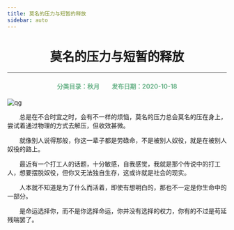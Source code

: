 ```yaml
---
title: 莫名的压力与短暂的释放
sidebar: auto
---
```


# <center>莫名的压力与短暂的释放</center>

***

<center>
<font color =#6AB389> 
<h4>分类目录：秋月&emsp;&emsp;发布日期：2020-10-18</h4>
</font>
</center>

<img :src="$withBase('/qg.jpg')" alt="qg">
<br>

&emsp;&emsp;总是在不合时宜之时，会有不一样的烦恼，莫名的压力总会莫名的压在身上，尝试着通过物理的方式去解压，但收效甚微。

&emsp;&emsp;就像别人说得那般，你这一辈子都是劳碌命，不是被别人奴役，就是在被别人奴役的路上。

&emsp;&emsp;最近有一个打工人的话题，十分敏感，自我感觉，我就是那个传说中的打工人，想要摆脱奴役，但你又无法独自生存，这或许就是社会的现实。

&emsp;&emsp;人本就不知道是为了什么而活着，即使有想明白的，那也不一定是你生命中的一部分。

&emsp;&emsp;是命运选择你，而不是你选择命运，你并没有选择的权力，你有的不过是苟延残喘罢了。

